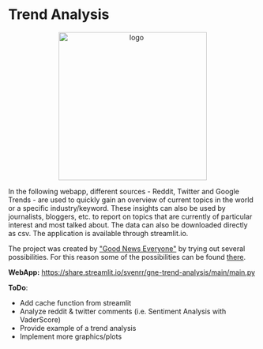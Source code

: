 # Trend Analysis 
<p align="center"><img src="https://assets.website-files.com/5dc3b47ddc6c0c2a1af74ad0/5e18182db827fa0659541754_RGB_Logo_Vertical_Color_Light_Bg-p-1600.png" alt="logo" width="300"/></p>


In the following webapp, different sources - Reddit, Twitter and Google Trends - are used to quickly gain an overview of current topics in the world or a specific industry/keyword. These insights can also be used by journalists, bloggers, etc. to report on topics that are currently of particular interest and most talked about. The data can also be downloaded directly as csv. The application is available through streamlit.io.  

The project was created by ["Good News Everyone"](https://github.com/svenrr/good_news_everyone) by trying out several possibilities. For this reason some of the possibilities can be found [there](https://share.streamlit.io/svenrr/gne-webapp-streamlit/main/main.py).
 

**WebApp:** https://share.streamlit.io/svenrr/gne-trend-analysis/main/main.py

**ToDo**: 
* Add cache function from streamlit 
* Analyze reddit & twitter comments (i.e. Sentiment Analysis with VaderScore) 
* Provide example of a trend analysis
* Implement more graphics/plots
